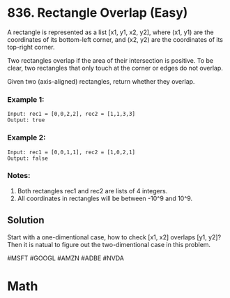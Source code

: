 # 836. Rectangle Overlap (Easy)

A rectangle is represented as a list [x1, y1, x2, y2], where (x1, y1) are the coordinates of its bottom-left corner, and (x2, y2) are the coordinates of its top-right corner.

Two rectangles overlap if the area of their intersection is positive.  To be clear, two rectangles that only touch at the corner or edges do not overlap.

Given two (axis-aligned) rectangles, return whether they overlap.

### Example 1:
```
Input: rec1 = [0,0,2,2], rec2 = [1,1,3,3]
Output: true
```

### Example 2:
```
Input: rec1 = [0,0,1,1], rec2 = [1,0,2,1]
Output: false
```

### Notes:
1. Both rectangles rec1 and rec2 are lists of 4 integers.
2. All coordinates in rectangles will be between -10^9 and 10^9.

## Solution
Start with a one-dimentional case, how to check [x1, x2] overlaps [y1, y2]? Then it is natual to figure out the two-dimentional case in this problem.

#MSFT #GOOGL #AMZN #ADBE #NVDA

# Math
